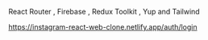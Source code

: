 React Router , Firebase , Redux Toolkit , Yup and Tailwind

https://instagram-react-web-clone.netlify.app/auth/login
